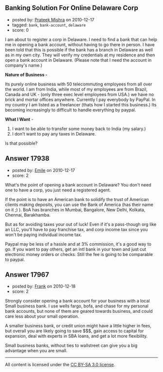 ## Banking Solution For Online Delaware Corp

- posted by: [Prateek Mishra](https://stackexchange.com/users/-1/5208-prateek-mishra) on 2010-12-17
- tagged: `bank`, `bank-account`, `delaware`
- score: 0

I am about to register a corp in Delaware. I need to find a bank that can help me in opening a bank account, without having to go there in person. I have been told that this is possible if the bank has a branch in Delaware as well as in my own city. They will verify my credentials at my residence and then open a bank account in Delaware. (Please note that I need the account in company's name.)

**Nature of Business -**

Its purely online business with 50 telecommuting employees from all over the world. I am from India, while most of my employees are from Brazil, Canada and UK - (only three exec level employees from USA.) we have no brick and mortar offices anywhere. Currently I pay everybody by PayPal. In my country I am listed as a freelancer (thats how I started this business.) Its becoming increasingly to difficult to handle everything by paypal.


**What I Want** - 

1. I want to be able to transfer some money back to India (my salary.)
2. I don't want to pay any taxes in Delaware.

Is that possible?


## Answer 17938

- posted by: [Emile](https://stackexchange.com/users/-1/5988-emile) on 2010-12-17
- score: 2

What's the point of opening a bank account in Delaware?  You don't need one to have a corp, you just need a registered agent.  

If the point is to have an American bank to solidify the trust of American clients making deposits, you can use the Bank of America (has their name on it ;) ).  BoA has branches in Mumbai, Bangalore, New Delhi, Kolkata, Chennai, Barakhamba.

But as for avoiding taxes your out of luck!  Even if it's a pass-though org like an LLC, you'll have to pay franchise tax, and corp income tax since you won't be paying individual income tax.  

Paypal may be less of a hassle and at 3% commission, it's a good way to go.  If you want to pay others, get an intl bank in your town and just cut electronic money orders or checks.  Still the fee is going to be comparable to paypal.



## Answer 17967

- posted by: [Frank](https://stackexchange.com/users/-1/4858-frank) on 2010-12-18
- score: 2

Strongly consider opening a bank account for your business with a local Small business bank.  I use wells fargo, bofa, and chase for my personal bank accounts, but none of them are geared towards business, and could care less about your small operation.

A smaller business bank, or credit union might have a little higher in fees, but overall you are likely going to save $$$, gain access to capital for expansion, deal with experts in SBA loans, and get a lot more flexibility.

Small business banks, without ties to wallstreet can give you a big advantage when you are small. 





---

All content is licensed under the [CC BY-SA 3.0 license](https://creativecommons.org/licenses/by-sa/3.0/).

